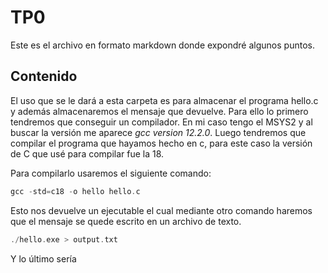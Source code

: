 # TP0

Este es el archivo en formato markdown donde expondré algunos puntos.

## Contenido

El uso que se le dará a esta carpeta es para almacenar el programa hello.c y además almacenaremos el mensaje que devuelve. Para ello lo primero tendremos que conseguir un compilador. En mi caso tengo el MSYS2 y al buscar la versión me aparece *gcc version 12.2.0*. Luego tendremos que compilar el programa que hayamos hecho en c, para este caso la versión de C que usé para compilar fue la 18. 

Para compilarlo usaremos el siguiente comando:

```c
gcc -std=c18 -o hello hello.c
```

Esto nos devuelve un ejecutable el cual mediante otro comando haremos que el mensaje se quede escrito en un archivo de texto.

```c
./hello.exe > output.txt
```

Y lo último sería 
